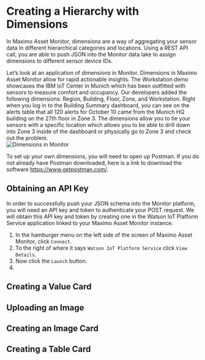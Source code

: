 # Creating a Hierarchy with Dimensions

In Maximo Asset Monitor, dimensions are a way of aggregating your sensor data in different hierarchical categories and locations. Using a REST API call, you are able to push JSON into the Monitor data lake to assign dimensions to different sensor device IDs.  

Let’s look at an application of dimensions in Monitor. Dimensions in Maximo Asset Monitor allow for rapid actionable insights. The Workstation demo showcases the IBM IoT Center in Munich which has been outfitted with sensors to measure comfort and occupancy. Our developers added the following dimensions: Region, Building, Floor, Zone, and Workstation. Right when you log in to the Building Summary dashboard, you can see on the alerts table that all 120 alerts for October 10 came from the Munich HQ building on the 27th floor in Zone 3. The dimensions allow you to tie your sensors with a specific location which allows you to be able to drill down into Zone 3 inside of the dashboard or physically go to Zone 3 and check out the problem.  
![Dimensions in Monitor](cd1.png) 

To set up your own dimensions, you will need to open up Postman. If you do not already have Postman downloaded, here is a link to download the software https://www.getpostman.com/. 

## Obtaining an API Key
In order to successfully push your JSON schema into the Monitor platform, you will need an API key and token to authenticate your POST request. We will obtain this API key and token by creating one in the Watson IoT Platform Service application linked to your Maximo Asset Monitor instance.

1. In the hamburger menu on the left side of the screen of Maximo Asset Monitor, click `Connect`.
2. To the right of where it says `Watson IoT Platform Service` click `View Details`.
3. Now click the `Launch` button.
4. 

## Creating a Value Card

## Uploading an Image

## Creating an Image Card

## Creating a Table Card
